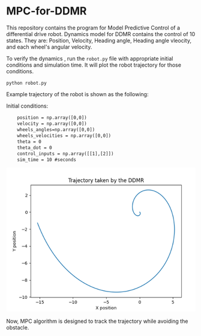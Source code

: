 # MPC-for-DDMR
This repository contains the program for Model Predictive Control of a differential drive robot. Dynamics model for DDMR contains the control of 10 states. They are: Position, Velocity, Heading angle, Heading angle vleocity, and each wheel's angular velocity. 

To verify the dynamics , run the `robot.py` file with appropriate initial conditions and simulation time. It will plot the robot trajectory for those conditions. 


``` 
python robot.py
```
Example trajectory of the robot is shown as the following: 

Initial conditions: 

```
    position = np.array([0,0])
    velocity = np.array([0,0])
    wheels_angles=np.array([0,0])
    wheels_velocities = np.array([0,0])
    theta = 0 
    theta_dot = 0 
    control_inputs = np.array([[1],[2]])
    sim_time = 10 #seconds
```

<img src='https://github.com/shivakumar-tekumatla/MPC-for-DDMR/blob/main/example_path.png'/>

Now, MPC algorithm is designed to track the trajectory while avoiding the obstacle. 

